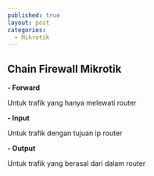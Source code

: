 ```yaml
---
published: true
layout: post
categories:
  - Mikrotik
---
```

## Chain Firewall Mikrotik

**- Forward**

Untuk trafik yang hanya melewati router

**- Input**

Untuk trafik dengan tujuan ip router

**- Output**

Untuk trafik yang berasal dari dalam router
